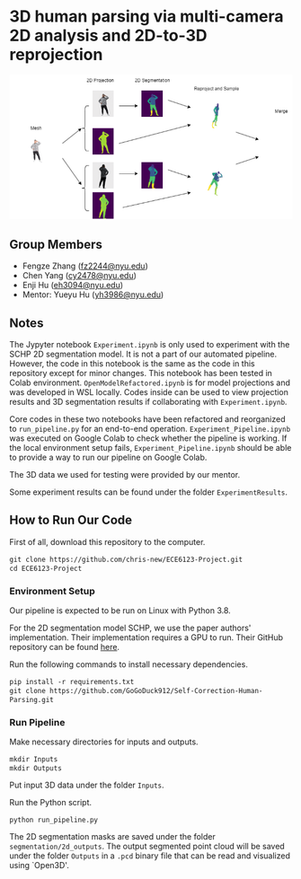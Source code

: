 # 3D human parsing via multi-camera 2D analysis and 2D-to-3D reprojection
![Teaser](./pipeline.drawio.png)
## Group Members
- Fengze Zhang (fz2244@nyu.edu)
- Chen Yang (cy2478@nyu.edu)
- Enji Hu (eh3094@nyu.edu)
- Mentor: Yueyu Hu (yh3986@nyu.edu)

## Notes
The Jypyter notebook `Experiment.ipynb` is only used to experiment with the SCHP 2D segmentation model. It is not a part of our automated pipeline. However, the code in this notebook is the same as the code in this repository except for minor changes. This notebook has been tested in Colab environment. `OpenModelRefactored.ipynb` is for model projections and was developed in WSL locally. Codes inside can be used to view projection results and 3D segmentation results if collaborating with `Experiment.ipynb`.

Core codes in these two notebooks have been refactored and reorganized to `run_pipeline.py` for an end-to-end operation. `Experiment_Pipeline.ipynb` was executed on Google Colab to check whether the pipeline is working. If the local environment setup fails, `Experiment_Pipeline.ipynb` should be able to provide a way to run our pipeline on Google Colab.

The 3D data we used for testing were provided by our mentor.

Some experiment results can be found under the folder `ExperimentResults`.

## How to Run Our Code
First of all, download this repository to the computer.
```
git clone https://github.com/chris-new/ECE6123-Project.git
cd ECE6123-Project
```

### Environment Setup
Our pipeline is expected to be run on Linux with Python 3.8.

For the 2D segmentation model SCHP, we use the paper authors' implementation. Their implementation requires a GPU to run. Their GitHub repository can be found [here](https://github.com/GoGoDuck912/Self-Correction-Human-Parsing).

Run the following commands to install necessary dependencies.
```
pip install -r requirements.txt
git clone https://github.com/GoGoDuck912/Self-Correction-Human-Parsing.git
```

### Run Pipeline
Make necessary directories for inputs and outputs.
```
mkdir Inputs
mkdir Outputs
```

Put input 3D data under the folder `Inputs`.

Run the Python script.
```
python run_pipeline.py
```
The 2D segmentation masks are saved under the folder `segmentation/2d_outputs`. The output segmented point cloud will be saved under the folder `Outputs` in a `.pcd` binary file that can be read and visualized using `Open3D'.  
